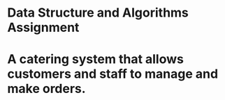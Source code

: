 # Data Structure and Algorithms Assignment
# A catering system that allows customers and staff to manage and make orders.
